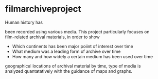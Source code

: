 # filmarchiveproject

Human history has

 been recorded using various media.
This project particularly focuses on film-related archival materials,
in order to show 

* Which continents has been major poiint of interest over time
* What medium was a leading form of archive over time
* How many and how widely a certain medium has been used over time

geographical locations of archival material by time, type of media is analyzed quantatatively
with the guidance of maps and graphs.


